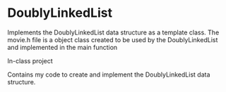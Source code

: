 # DoublyLinkedList
Implements the DoublyLinkedList data structure as a template class. 
The movie.h file is a object class created to be used by the DoublyLinkedList and implemented in the main function

In-class project

Contains my code to create and implement the DoublyLinkedList data structure.
